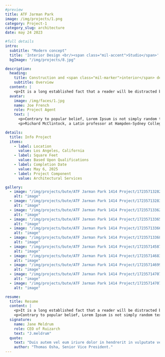 ```yaml
---
#preview
title: ATF Jarman Park
image: /img/projects/1.png
category: Project-1
category_slug: architecture
date: may 24 2023

#full details
intro:
  subtitle: "Modern concept"
  title: 'Interior Design <br/><span class="mil-accent">Studio</span>'
  bgImage: "/img/projects/8.jpg"

description:
  heading:
    title: Construction and <span class="mil-marker">interior</span> design
    subtitle: Overview
  content: |
    <p>It is a long established fact that a reader will be distracted by the readable content of a page when looking at its layout. The point of using Lorem Ipsum is that it has a more-or-less normal distribution of letters, as opposed to using 'Content here, content here', making it look like readable English. Many desktop publishing packages and web page editors now use Lorem Ipsum as their default model text.</p>
  avatar:
    image: /img/faces/1.jpg
    name: Joe French
    role: Project Agent
    text: |
      <p>Contrary to popular belief, Lorem Ipsum is not simply random text. It has roots in classical Latin literature from 45 BC, making it over 2000 years old.</p>
      <p>Richard McClintock, a Latin professor at Hampden-Sydney College in Virginia, looked up one of the more obscure Latin words, consectetur.</p>

details:
  title: Info Project
  items:
    - label: Location
      value: Los Angeles, California
    - label: Square Feet
      value: Based Upon Qualifications
    - label: Completion Date
      value: May 6, 2025
    - label: Project Component
      value: Architectural Services

gallery:
  - image: "/img/projects/bute/ATF Jarman Park 1414 Project/1723571328273.jpg"
    alt: "image"
  - image: "/img/projects/bute/ATF Jarman Park 1414 Project/1723571328345.jpeg"
    alt: "image"
  - image: "/img/projects/bute/ATF Jarman Park 1414 Project/1723571336245.jpeg"
    alt: "image"
  - image: "/img/projects/bute/ATF Jarman Park 1414 Project/1723571336571.jpeg"
    alt: "image"
  - image: "/img/projects/bute/ATF Jarman Park 1414 Project/1723571336676.jpeg"
    alt: "image"
  - image: "/img/projects/bute/ATF Jarman Park 1414 Project/1723571336803.jpeg"
    alt: "image"
  - image: "/img/projects/bute/ATF Jarman Park 1414 Project/1723571458770.jpeg"
    alt: "image"
  - image: "/img/projects/bute/ATF Jarman Park 1414 Project/1723571468390.jpeg"
    alt: "image"
  - image: "/img/projects/bute/ATF Jarman Park 1414 Project/1723571469947.jpeg"
    alt: "image"
  - image: "/img/projects/bute/ATF Jarman Park 1414 Project/1723571470765.jpeg"
    alt: "image"
  - image: "/img/projects/bute/ATF Jarman Park 1414 Project/1723571470787.jpeg"
    alt: "image"

resume:
  title: Resume
  content: |
    <p>It is a long established fact that a reader will be distracted by the readable content of a page when looking at its layout.</p>
    <p>Contrary to popular belief, Lorem Ipsum is not simply random text. It has roots in classical Latin literature from 45 BC.</p>
  signature:
    name: Jane Meldrum
    role: CEO of Ruizarch
    text: "J.meldrum"
  quote:
    text: "Duis autem vel eum iriure dolor in hendrerit in vulputate velit esse molestie consequat"
    author: "Thomas Osha, Senior Vice President."
---
```

